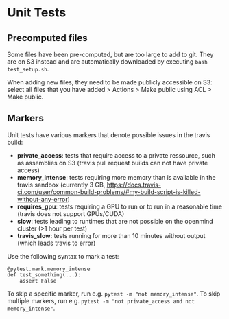# Unit Tests
## Precomputed files
Some files have been pre-computed, but are too large to add to git.
They are on S3 instead and are automatically downloaded by executing `bash test_setup.sh`.

When adding new files, they need to be made publicly accessible on S3: 
select all files that you have added > Actions > Make public using ACL > Make public.

## Markers
Unit tests have various markers that denote possible issues in the travis build:

* **private_access**: tests that require access to a private ressource, such as assemblies on S3 (travis pull request builds can not have private access)
* **memory_intense**: tests requiring more memory than is available in the travis sandbox (currently 3 GB, https://docs.travis-ci.com/user/common-build-problems/#my-build-script-is-killed-without-any-error)
* **requires_gpu**: tests requiring a GPU to run or to run in a reasonable time (travis does not support GPUs/CUDA)
* **slow**: tests leading to runtimes that are not possible on the openmind cluster (>1 hour per test) 
* **travis_slow**: tests running for more than 10 minutes without output (which leads travis to error)

Use the following syntax to mark a test:
```
@pytest.mark.memory_intense
def test_something(...):
    assert False
```

To skip a specific marker, run e.g. `pytest -m "not memory_intense"`.
To skip multiple markers, run e.g. `pytest -m "not private_access and not memory_intense"`.
